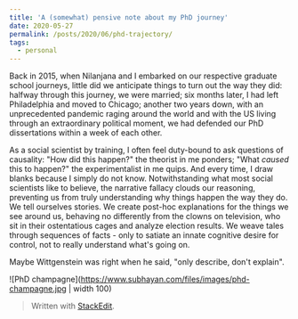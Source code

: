 ```yaml
---
title: 'A (somewhat) pensive note about my PhD journey'
date: 2020-05-27
permalink: /posts/2020/06/phd-trajectory/
tags:
  - personal
---
```

Back in 2015, when Nilanjana and I embarked on our respective graduate school journeys, little did we anticipate things to turn out the way they did: halfway through this journey, we were married; six months later, I had left Philadelphia and moved to Chicago; another two years down, with an unprecedented pandemic raging around the world and with the US living through an extraordinary political moment, we had defended our PhD dissertations within a week of each other.

As a social scientist by training, I often feel duty-bound to ask questions of causality: "How did this happen?" the theorist in me ponders; "What *caused* this to happen?" the experimentalist in me quips. And every time, I draw blanks because I simply do not know. Notwithstanding what most social scientists like to believe, the narrative fallacy clouds our reasoning, preventing us from truly understanding why things happen the way they do. We tell ourselves stories. We create post-hoc explanations for the things we see around us, behaving no differently from the clowns on television, who sit in their ostentatious cages and analyze election results. We weave tales through sequences of facts - only to satiate an innate cognitive desire for control, not to really understand what's going on.

Maybe Wittgenstein was right when he said, "only describe, don't explain".

![PhD champagne](https://www.subhayan.com/files/images/phd-champagne.jpg | width 100)

> Written with [StackEdit](https://stackedit.io/).
<!--stackedit_data:
eyJoaXN0b3J5IjpbLTE5NzgzNTY1MTgsMTQ2NjY4MTczNSwtMj
M5MTEzNTk4XX0=
-->